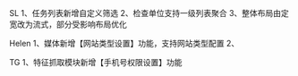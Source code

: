 SL
1、任务列表新增自定义筛选
2、检查单位支持一级列表聚合
3、整体布局由定宽改为流式，部分受影响布局优化

Helen
1、媒体新增【网站类型设置】功能，支持网站类型配置
2、

TG
1、特征抓取模块新增【手机号权限设置】功能
